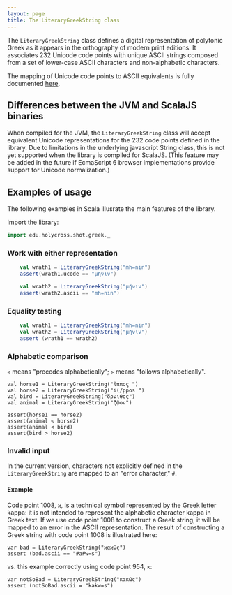 ```yaml
---
layout: page
title: The LiteraryGreekString class
---
```


The `LiteraryGreekString` class defines a digital representation of polytonic Greek as it appears in the orthography of modern print editions.  It associates 232 Unicode code points with unique ASCII strings composed from a set of lower-case ASCII characters and non-alphabetic characters.

The mapping of Unicode code points to ASCII equivalents is fully documented [here](ascii).


## Differences between the JVM and ScalaJS binaries

When compiled for the JVM, the `LiteraryGreekString` class will accept equivalent Unicode representations for the 232 code points defined in the library.  Due to limitations in the underlying javascript String class, this is not yet supported when the library is compiled for ScalaJS. (This feature may be added in the future if EcmaScript 6  browser implementations provide support for Unicode normalization.)

## Examples of usage

The following examples in Scala illusrate the main features of the library.


Import the library:


```scala
import edu.holycross.shot.greek._
```

### Work with either representation


```scala
    val wrath1 = LiteraryGreekString("mh=nin")
    assert(wrath1.ucode == "μῆνιν")

    val wrath2 = LiteraryGreekString("μῆνιν")
    assert(wrath2.ascii == "mh=nin")
```


### Equality testing


```scala
    val wrath1 = LiteraryGreekString("mh=nin")
    val wrath2 = LiteraryGreekString("μῆνιν")
    assert (wrath1 == wrath2)
```

### Alphabetic comparison

`<`  means "precedes alphabetically"; `>` means "follows alphabetically".



    val horse1 = LiteraryGreekString("ἵππος ")
    val horse2 = LiteraryGreekString("i(/ppos ")
    val bird = LiteraryGreekString("ὄρνιθος")
    val animal = LiteraryGreekString("ζῷον")

    assert(horse1 == horse2)
    assert(animal < horse2)
    assert(animal < bird)
    assert(bird > horse2)


### Invalid input

In the current version, characters not explicitly defined in the  `LiteraryGreekString` are mapped to an "error  character," `#`.


#### Example

Code point 1008, `ϰ`, is a technical symbol represented by the Greek letter kappa:  it is not intended to represent the alphabetic character kappa in Greek text.  If we use code point 1008 to construct a Greek string, it will be mapped to an error in the ASCII representation.  The result of constructing a Greek string with code point 1008 is illustrated here:



    var bad = LiteraryGreekString("ϰαϰῶς")
    assert (bad.ascii == "#a#w=s")


vs. this example correctly using code point 954, `κ`:

    var notSoBad = LiteraryGreekString("κακῶς")
    assert (notSoBad.ascii = "kakw=s")
